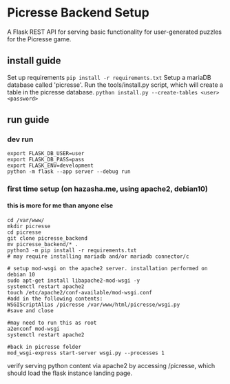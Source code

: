 # Picresse Backend Setup
A Flask REST API for serving basic functionality for user-generated puzzles for the Picresse game.

## install guide
Set up requirements
`pip install -r requirements.txt`
Setup a mariaDB database called 'picresse'.
Run the tools/install.py script, which will create a table in the picresse database.
`python install.py --create-tables <user> <password>`

## run guide
### dev run
```
export FLASK_DB_USER=user
export FLASK_DB_PASS=pass
export FLASK_ENV=development
python -m flask --app server --debug run
```

### first time setup (on hazasha.me, using apache2, debian10)
#### this is more for me than anyone else
```
cd /var/www/
mkdir picresse
cd picresse
git clone picresse_backend
mv picresse_backend/* .
python3 -m pip install -r requirements.txt
# may require installing mariadb and/or mariadb connector/c

# setup mod-wsgi on the apache2 server. installation performed on debian 10
sudo apt-get install libapache2-mod-wsgi -y
systemctl restart apache2
touch /etc/apache2/conf-available/mod-wsgi.conf
#add in the following contents:
WSGIScriptAlias /picresse /var/www/html/picresse/wsgi.py
#save and close

#may need to run this as root
a2enconf mod-wsgi
systemctl restart apache2

#back in picresse folder
mod_wsgi-express start-server wsgi.py --processes 1
```
verify serving python content via apache2 by accessing <site>/picresse, which should load the flask instance landing page.